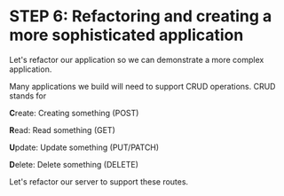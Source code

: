 # STEP 6: Refactoring and creating a more sophisticated application

Let's refactor our application so we can demonstrate a more complex application.

Many applications we build will need to support CRUD operations. CRUD stands for 

**C**reate: Creating something (POST)

**R**ead: Read something (GET)

**U**pdate: Update something (PUT/PATCH)

**D**elete: Delete something (DELETE)

Let's refactor our server to support these routes.